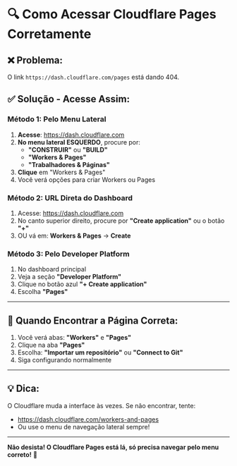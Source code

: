 # 🔍 Como Acessar Cloudflare Pages Corretamente

## ❌ Problema:
O link `https://dash.cloudflare.com/pages` está dando 404.

## ✅ Solução - Acesse Assim:

### Método 1: Pelo Menu Lateral

1. **Acesse**: https://dash.cloudflare.com
2. **No menu lateral ESQUERDO**, procure por:
   - **"CONSTRUIR"** ou **"BUILD"**
   - **"Workers & Pages"** 
   - **"Trabalhadores & Páginas"**
3. **Clique** em "Workers & Pages"
4. Você verá opções para criar Workers ou Pages

### Método 2: URL Direta do Dashboard

1. Acesse: https://dash.cloudflare.com
2. No canto superior direito, procure por **"Create application"** ou o botão **"+"**
3. OU vá em: **Workers & Pages** → **Create**

### Método 3: Pelo Developer Platform

1. No dashboard principal
2. Veja a seção **"Developer Platform"**
3. Clique no botão azul **"+ Create application"**
4. Escolha **"Pages"**

---

## 🎯 Quando Encontrar a Página Correta:

1. Você verá abas: **"Workers"** e **"Pages"**
2. Clique na aba **"Pages"**
3. Escolha: **"Importar um repositório"** ou **"Connect to Git"**
4. Siga configurando normalmente

---

## 💡 Dica:
O Cloudflare muda a interface às vezes. Se não encontrar, tente:
- https://dash.cloudflare.com/workers-and-pages
- Ou use o menu de navegação lateral sempre!

---

**Não desista! O Cloudflare Pages está lá, só precisa navegar pelo menu correto!** 🚀

